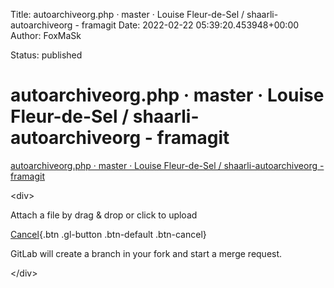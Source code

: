 Title: autoarchiveorg.php · master · Louise Fleur-de-Sel / shaarli-autoarchiveorg - framagit
Date: 2022-02-22 05:39:20.453948+00:00
Author: FoxMaSk 

Status: published





# autoarchiveorg.php · master · Louise Fleur-de-Sel / shaarli-autoarchiveorg - framagit

[autoarchiveorg.php · master · Louise Fleur-de-Sel / shaarli-autoarchiveorg - framagit](https://framagit.org/Alda/shaarli-autoarchiveorg/-/blob/master/autoarchiveorg.php)

&lt;div&gt;

Attach a file by drag &amp; drop or click to upload

[Cancel](#){.btn .gl-button .btn-default .btn-cancel}

GitLab will create a branch in your fork and start a merge request.

&lt;/div&gt;
